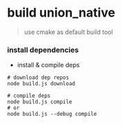 build union_native
==================

> use cmake as default build tool
### install dependencies
- install & compile deps
```shell
# download dep repos
node build.js download

# compile deps
node build.js compile
# or
node build.js --debug compile
```
